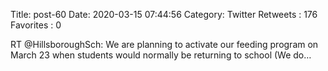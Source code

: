 Title: post-60
Date: 2020-03-15 07:44:56
Category: Twitter
Retweets : 176
Favorites : 0

RT @HillsboroughSch: We are planning to activate our feeding program on March 23 when students would normally be returning to school (We do…